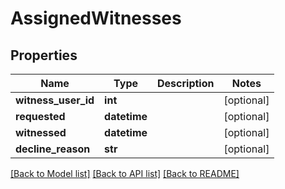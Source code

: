 # AssignedWitnesses

## Properties
Name | Type | Description | Notes
------------ | ------------- | ------------- | -------------
**witness_user_id** | **int** |  | [optional] 
**requested** | **datetime** |  | [optional] 
**witnessed** | **datetime** |  | [optional] 
**decline_reason** | **str** |  | [optional] 

[[Back to Model list]](../README.md#documentation-for-models) [[Back to API list]](../README.md#documentation-for-api-endpoints) [[Back to README]](../README.md)


